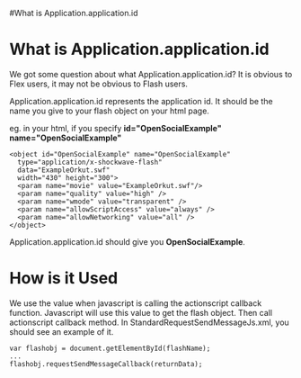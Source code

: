 #What is Application.application.id

# What is Application.application.id #
We got some question about what Application.application.id?  It is obvious to Flex users, it may not be obvious to Flash users.



Application.application.id represents the application id.
It should be the name you give to your flash object on your html page.

eg. in your html, if you specify   **id="OpenSocialExample" name="OpenSocialExample"**

```
<object id="OpenSocialExample" name="OpenSocialExample"
  type="application/x-shockwave-flash"  
  data="ExampleOrkut.swf"
  width="430" height="300">
  <param name="movie" value="ExampleOrkut.swf"/>
  <param name="quality" value="high" />
  <param name="wmode" value="transparent" />
  <param name="allowScriptAccess" value="always" />
  <param name="allowNetworking" value="all" />
</object>
```


Application.application.id should give you  **OpenSocialExample**.


# How is it Used #
We use the value when javascript is calling the actionscript callback function.  Javascript will use this value to get the flash object.  Then call actionscript callback method.  In StandardRequestSendMessageJs.xml, you should see an example of it.

```
var flashobj = document.getElementById(flashName);
...
flashobj.requestSendMessageCallback(returnData);
```